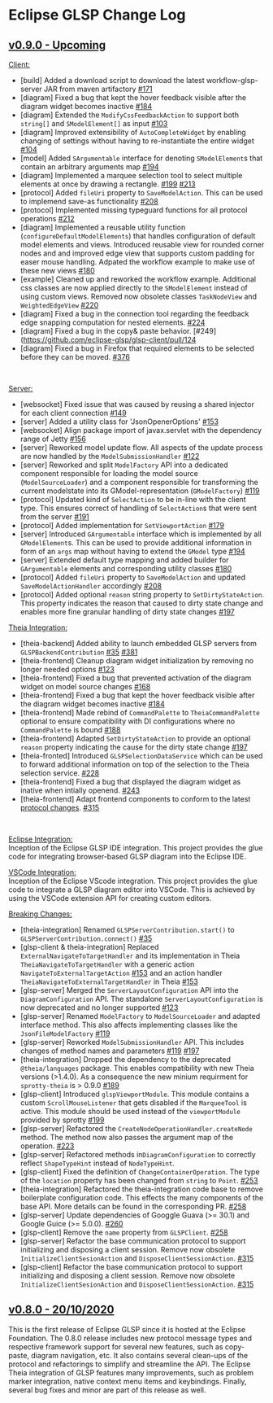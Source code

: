 # Eclipse GLSP Change Log

## [v0.9.0 - Upcoming]()
<a name="client_changes_1.9.0">[Client:](#client_changes_1.9.0)</a>
- [build] Added a download script to download the latest workflow-glsp-server JAR from maven artifactory [#171](https://github.com/eclipse-glsp/glsp-client/pull/99)
- [diagram] Fixed a bug that kept the hover feedback visible after the diagram widget becomes inactive [#184](https://github.com/eclipse-glsp/glsp-client/pull/102)
- [diagram] Extended the `ModifyCssFeedbackAction` to support both `string[]` and `SModelElement[]` as input [#103](https://github.com/eclipse-glsp/glsp-client/pull/103)
- [diagram] Improved extensibility of `AutoCompleteWidget` by enabling changing of settings without having to re-instantiate the entire widget [#104](https://github.com/eclipse-glsp/glsp-client/pull/104)
- [model] Added `SArgumentable` interface for denoting `SModelElement`s that contain an arbitrary arguments map [#194](https://github.com/eclipse-glsp/glsp-client/pull/106)
- [diagram] Implemented a marquee selection tool to select multiple elements at once by drawing a rectangle. [#199](https://github.com/eclipse-glsp/glsp-client/pull/108) [#213](https://github.com/eclipse-glsp/glsp-client/pull/120)
- [protocol] Added `fileUri` property to `SaveModelAction`. This can be used to implemend save-as functionality [#208](https://github.com/eclipse-glsp/glsp-client/pull/109)
- [protocol] Implemented missing typeguard functions for all protocol operations [#212](https://github.com/eclipse-glsp/glsp-client/pull/110)
- [diagram] Implemented a reusable utility function (`configureDefaultModelElements`) that handles configuration of default model elements and views. 
Introduced reusable view for rounded corner nodes and and improved edge view that supports custom padding for easer mouse handling. Adpated the workflow example to make use of these new views [#180](https://github.com/eclipse-glsp/glsp-client/pull/113)
- [example] Cleaned up and reworked the workflow example. Additional css classes are now applied directly to the `SModelElement` instead of using custom views. Removed now obsolete classes `TaskNodeView` and `WeightedEdgeView` [#220](https://github.com/eclipse-glsp/glsp-client/pull/116)
- [diagram] Fixed a bug in the connection tool regarding the feedback edge snapping computation for nested elements. [#224](https://github.com/eclipse-glsp/glsp-client/pull/123)
- [diagram] Fixed a bug in the copy& paste behavior. [#249](https://github.com/eclipse-glsp/glsp-client/pull/124
- [diagram] Fixed a bug in Firefox that required elements to be selected before they can be moved. [#376](https://github.com/eclipse-glsp/glsp-client/pull/134)
<br>

<a name="server_changes_1.9.0">[Server:](#server_changes_1.9.0)</a>

- [websocket] Fixed issue that was caused by reusing a shared injector for each client connection [#149](https://github.com/eclipse-glsp/glsp-server/pull/91)
- [server] Added a utility class for 'JsonOpenerOptions' [#153](https://github.com/eclipse-glsp/glsp-server/pull/93)
- [websocket] Align package import of javax.servlet with the dependency range of Jetty [#156](https://github.com/eclipse-glsp/glsp-server/pull/94)
- [server] Reworked model update flow. All aspects of the update process are now handled by the `ModelSubmissionHandler` [#122](https://github.com/eclipse-glsp/glsp-server/pull/95)
- [server] Reworked and split `ModelFactory` API into a dedicated component responsible for loading the model source (`ModelSourceLoader`) and a component responsible for transforming the current modelstate into its GModel-representation (`GModelFactory`)  [#119](https://github.com/eclipse-glsp/glsp-server/pull/96)
- [protocol] Updated kind of `SelectAction` to be in-line with the client type. This ensures correct of handling of `SelectAction`s that were sent from the server [#191](https://github.com/eclipse-glsp/glsp-server/pull/98)
- [protocol] Added implementation for `SetViewportAction` [#179](https://github.com/eclipse-glsp/glsp-server/pull/99)
- [server] Introduced `GArgumentable` interface which is implemented by all `GModelElement`s. This can be used to provide additional information in form of an `args` map without having to extend the `GModel` type [#194](https://github.com/eclipse-glsp/glsp-server/pull/100)
- [server] Extended default type mapping and added builder for `GArgumentable` elements and corresponding utility classes [#180](https://github.com/eclipse-glsp/glsp-server/pull/105)
- [protocol]  Added `fileUri` property to `SaveModelAction` and updated `SaveModelActionHandler` accordingly [#208](https://github.com/eclipse-glsp/glsp-server/pull/103/)
- [protocol] Added optional `reason` string property to `SetDirtyStateAction`. This property indicates the reason that caused to dirty state change and enables more fine granular handling of dirty state changes [#197](https://github.com/eclipse-glsp/glsp-server/pull/101)

<a name="theia_changes_1.9.0">[Theia Integration:](#theia_changes_1.9.0)</a>
- [theia-backend] Added ability to launch embedded GLSP servers from `GLSPBackendContribution` [#35](https://github.com/eclipse-glsp/glsp-theia-integration/pull/55) [#381](https://github.com/eclipse-glsp/glsp/pull/382)
- [theia-frontend] Cleanup diagram widget initialization by removing no longer needed options [#123](https://github.com/eclipse-glsp/glsp-theia-integration/pull/60)
- [theia-frontend] Fixed a bug that prevented activation of the diagram widget on model source changes [#168](https://github.com/eclipse-glsp/glsp-theia-integration/pull/61)
- [theia-frontend] Fixed a bug that kept the hover feedback visible after the diagram widget becomes inactive [#184](https://github.com/eclipse-glsp/glsp-theia-integration/pull/64)
- [theia-frontend] Made rebind of `CommandPalette` to `TheiaCommandPalette` optional to ensure compatibility with DI configurations where no `CommandPalette` is bound [#188](https://github.com/eclipse-glsp/glsp-theia-integration/pull/65)
- [theia-frontend] Adapted `SetDirtyStateAction` to provide an optional `reason` property indicating the cause for the dirty state change  [#197](https://github.com/eclipse-glsp/glsp-theia-integration/pull/67)
- [theia-fronted] Introduced `GLSPSelectionDataService` which can be used to forward additional information on top of the selection to the Theia selection service. [#228](https://github.com/eclipse-glsp/glsp/issues/228)
- [theia-frontend] Fixed a bug that displayed the diagram widget as inative when intially openend. [#243](https://github.com/eclipse-glsp/glsp-theia-integration/pull/75)
- [theia-frontend] Adapt frontend components to conform to the  latest [protocol changes](eclipse-glsp/glsp/issues/315).  [#315](https://github.com/eclipse-glsp/glsp-theia-integration/pull/86) 
<br>


<a name="eclipse_integration_1.9.0">[Eclipse Integration:](#eclipse_changes_1.9.0)</a><br>
Inception of the Eclipse GLSP IDE integration. This project provides the glue code for integrating browser-based GLSP diagram into the Eclipse IDE.

<a name="vscode_integration_1.9.0">[VSCode Integration:](#vscode_changes_1.9.0)</a><br>
Inception of the Eclipse VScode integration. This project provides the glue code to integrate a GLSP diagram editor into VSCode. This is achieved by using the VSCode extension API for creating custom editors.

<a name="breaking_changes_1.9.0">[Breaking Changes:](#breaking_changes_1.9.0)</a>
- [theia-integration] Renamed `GLSPServerContribution.start()` to `GLSPServerContribution.connect()` [#35](https://github.com/eclipse-glsp/glsp-theia-integration/pull/55)
- [glsp-client & theia-integration] Replaced `ExternalNavigateToTargetHandler` and its implementation in Theia `TheiaNavigateToTargetHandler` with a generic action `NavigateToExternalTargetAction` [#153](https://github.com/eclipse-glsp/glsp-client/pull/95) and an action handler `TheiaNavigateToExternalTargetHandler` in Theia [#153](https://github.com/eclipse-glsp/glsp-theia-integration/pull/57)
- [glsp-server] Merged the `ServerLayoutConfiguration` API into the `DiagramConfiguration` API. The standalone `ServerLayoutConfiguration` is now deprecated and no longer supported [#123](https://github.com/eclipse-glsp/glsp-server/pull/95)
- [glsp-server] Renamed `ModelFactory` to `ModelSourceLoader` and adapted interface method. This also affects implementing classes like the `JsonFileModelFactory` [#119](https://github.com/eclipse-glsp/glsp-server/pull/96)
- [glsp-server] Reworked `ModelSubmissionHandler` API. This includes changes of method names and parameters [#119](https://github.com/eclipse-glsp/glsp-server/pull/96) [#197](https://github.com/eclipse-glsp/glsp-server/pull/101)
- [theia-integration] Dropped the dependency to the deprecated `@theia/languages` package. This enables  compatibility with new Theia versions (>1.4.0). As a consequence the new minium requirment for `sprotty-theia` is > 0.9.0 [#189](https://github.com/eclipse-glsp/glsp-theia-integration/pull/66)
- [glsp-client] Introduced `glspViewportModule`. This module contains a custom `ScrollMouseListener` that gets disabled if the `MarqueeTool` is active. This module should be used instead of the `viewportModule` provided by sprotty [#199](https://github.com/eclipse-glsp/glsp-client/pull/108)
- [glsp-server] Refactored the `CreateNodeOperationHandler.createNode` method. The method now also passes the argument map of the operation. [#223](https://github.com/eclipse-glsp/glsp-server/pull/108)
- [glsp-server] Refactored methods in`DiagramConfiguration` to correctly reflect `ShapeTypeHint` instead of `NodeTypeHint`.
- [glsp-client] Fixed the definition of `ChangeContainerOperation`. The type of the `location` property has been changed from `string` to `Point`. [#253 ](eclipse-glsp/glsp-server#115)
- [theia-integration] Refactored the theia-integration code base to remove boilerplate configuration code. This effects the many components of the base API. More details can be found in the corresponding PR. [#258](https://github.com/eclipse-glsp/glsp-theia-integration/pull/84)
- [glsp-server] Update dependencies of Googgle Guava (>= 30.1) and Google Guice (>= 5.0.0). [#260](https://github.com/eclipse-glsp/glsp-server/pull/119)
- [glsp-client] Remove the `name` property from `GLSPClient`. [#258](https://github.com/eclipse-glsp/glsp-client/pull/130/files)
- [glsp-server] Refactor the base communication protocol to support initializing and disposing a client session. Remove now obsolete `InitializeClientSesionAction` and `DisposeClientSessionAction`. [#315](https://github.com/eclipse-glsp/glsp-server/pull/123)
- [glsp-client] Refactor the base communication protocol to support initializing and disposing a client session. Remove now obsolete `InitializeClientSesionAction` and `DisposeClientSessionAction`. [#315](https://github.com/eclipse-glsp/glsp-client/pull/132)



## [v0.8.0 - 20/10/2020](https://github.com/eclipse-glsp/glsp/releases/tag/0.8.0)

This is the first release of Eclipse GLSP since it is hosted at the Eclipse Foundation. The 0.8.0 release includes new protocol message types and respective framework support for several new features, such as copy-paste, diagram navigation, etc. It also contains several clean-ups of the protocol and refactorings to simplify and streamline the API. The Eclipse Theia integration of GLSP features many improvements, such as problem marker integration, native context menu items and keybindings. Finally, several bug fixes and minor are part of this release as well.
